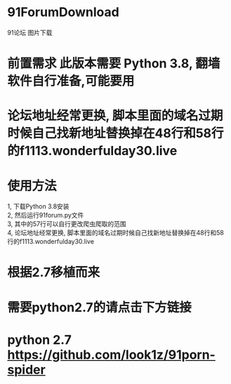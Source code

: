 # 91ForumDownload
91论坛 图片下载
# 前置需求 此版本需要 Python 3.8, 翻墙软件自行准备,可能要用
# 论坛地址经常更换, 脚本里面的域名过期时候自己找新地址替换掉在48行和58行的f1113.wonderfulday30.live

# 使用方法
1, 下载Python 3.8安装  
2, 然后运行91forum.py文件  
3, 其中的57行可以自行更改爬虫爬取的范围  
4, 论坛地址经常更换, 脚本里面的域名过期时候自己找新地址替换掉在48行和58行的f1113.wonderfulday30.live  


# 
# 根据2.7移植而来
# 需要python2.7的请点击下方链接
# python 2.7  https://github.com/look1z/91porn-spider
